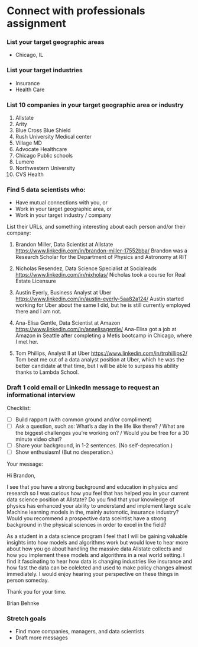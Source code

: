 # Connect with professionals assignment


### List your target geographic areas

- Chicago, IL


### List your target industries

- Insurance
- Health Care


### List 10 companies in your target geographic area or industry

1. Allstate
2. Arity
3. Blue Cross Blue Shield
4. Rush University Medical center
5. Village MD
6. Advocate Healthcare
7. Chicago Public schools
8. Lumere
9. Northwestern University
10. CVS Health


### Find 5 data scientists who:
- Have mutual connections with you, or
- Work in your target geographic area, or
- Work in your target industry / company

List their URLs, and something interesting about each person and/or their company:

1. Brandon Miller, Data Scientist at Allstate 
https://www.linkedin.com/in/brandon-miller-17552bba/
Brandon was a Research Scholar for the Department of Physics and Astronomy at RIT

2. Nicholas Resendez, Data Science Specialist at Socialeads
https://www.linkedin.com/in/nixholas/
Nicholas took a course for Real Estate Licensure

3. Austin Eyerly, Business Analyst at Uber
https://www.linkedin.com/in/austin-eyerly-5aa82a124/
Austin started working for Uber about the same I did, but he is still currently employed there and I am not.

4. Ana-Elisa Gentle, Data Scientist at Amazon
https://www.linkedin.com/in/anaelisagentle/
Ana-Elisa got a job at Amazon in Seattle after completing a Metis bootcamp in Chicago, where I met her.

5. Tom Phillips, Analyst II at Uber
https://www.linkedin.com/in/trphillips2/
Tom beat me out of a data analyst position at Uber, which he was the better candidate at that time, but I will be able to surpass his ability thanks to Lambda School. 



### Draft 1 cold email or LinkedIn message to request an informational interview

Checklist:

- [ ] Build rapport (with common ground and/or compliment)
- [ ] Ask a question, such as: What’s a day in the life like there? / What are the biggest challenges you’re working on? / Would you be free for a 30 minute video chat?
- [ ] Share your background, in 1-2 sentences. (No self-deprecation.)
- [ ] Show enthusiasm! (But no desperation.)

Your message:

Hi Brandon,

I see that you have a strong background and education in physics and research so I was curious how you feel that has helped you in your current data science position at Allstate? Do you find that your knowledge of physics has enhanced your ability to understand and implement large scale Machine learning models in the, mainly automotic, insurance industry? Would you recommend a prospective data sceintist have a strong background in the physical sciences in order to excel in the field? 

As a student in a data science program I feel that I will be gaining valuable insights into how models and algorithms work but would love to hear more about how you go about handling the massive data Allstate collects and how you implement these models and algorithms in a real world setting. I find it fascinating to hear how data is changing industries like insurance and how fast the data can be colelcted and used to make policy changes almost immediately. I would enjoy hearing your perspective on these things in person someday. 

Thank you for your time.

Brian Behnke



### Stretch goals

- Find more companies, managers, and data scientists
- Draft more messages
